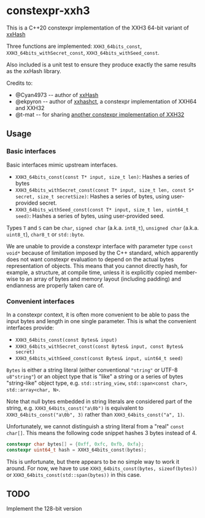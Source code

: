 constexpr-xxh3
==============

This is a C++20 constexpr implementation of the XXH3 64-bit variant of [xxHash](https://github.com/Cyan4973/xxHash)

Three functions are implemented: `XXH3_64bits_const`, `XXH3_64bits_withSecret_const`, `XXH3_64bits_withSeed_const`.

Also included is a unit test to ensure they produce exactly the same results as the xxHash library.

Credits to:

* @Cyan4973 -- author of [xxHash](https://github.com/Cyan4973/xxHash)
* @ekpyron -- author of [xxhashct](https://github.com/ekpyron/xxhashct), a constexpr implementation of XXH64 and XXH32
* @t-mat -- for sharing [another constexpr implementation of XXH32](https://github.com/Cyan4973/xxHash/issues/496)


## Usage

### Basic interfaces

Basic interfaces mimic upstream interfaces.

* `XXH3_64bits_const(const T* input, size_t len)`: Hashes a series of bytes
* `XXH3_64bits_withSecret_const(const T* input, size_t len, const S* secret, size_t secretSize)`:
  Hashes a series of bytes, using user-provided secret.
* `XXH3_64bits_withSeed_const(const T* input, size_t len, uint64_t seed)`:
  Hashes a series of bytes, using user-provided seed.

Types `T` and `S` can be `char`, `signed char` (a.k.a. `int8_t`),
`unsigned char` (a.k.a. `uint8_t`), `char8_t` or `std::byte`.

We are unable to provide a constexpr interface with parameter type
`const void*` because of limitation imposed by the C++ standard, which
apparently does not want constexpr evaluation to depend on the actual bytes
representation of objects.  This means that you cannot directly hash,
for example, a structure, at compile time, unless it is explicitly copied
member-wise to an array of bytes and memory layout (including padding) and
endianness are properly taken care of.

### Convenient interfaces

In a constexpr context, it is often more convenient to be able to pass the
input bytes and length in one single parameter.  This is what the convenient
interfaces provide:

* `XXH3_64bits_const(const Bytes& input)`
* `XXH3_64bits_withSecret_const(const Bytes& input, const Bytes& secret)`
* `XXH3_64bits_withSeed_const(const Bytes& input, uint64_t seed)`

`Bytes` is either a string literal (either conventional `"string"` or
UTF-8 `u8"string"`) or an object type that is "like" a string or
a series of bytes "string-like" object type, e.g. `std::string_view`,
`std::span<const char>`, `std::array<char, N>`.

Note that null bytes embedded in string literals are considered part of the
string, e.g. `XXH3_64bits_const("a\0b")` is equivalent to
`XXH3_64bits_const("a\0b", 3)` rather than `XXH3_64bits_const("a", 1)`.

Unfortunately, we cannot distinguish a string literal from a "real"
`const char[]`.  This means the following code snippet hashes 3 bytes instead
of 4.

```c++
constexpr char bytes[] = {0xff, 0xfc, 0xfb, 0xfa};
constexpr uint64_t hash = XXH3_64bits_const(bytes);
```

This is unfortunate, but there appears to be no simple way to work it around.
For now, we have to use `XXH3_64bits_const(bytes, sizeof(bytes))`
or `XXH3_64bits_const(std::span(bytes))` in this case.

## TODO

Implement the 128-bit version

